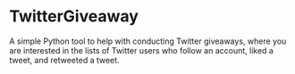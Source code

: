 # TwitterGiveaway
A simple Python tool to help with conducting Twitter giveaways, where you are interested in the lists of Twitter users who follow an account, liked a tweet, and retweeted a tweet.
